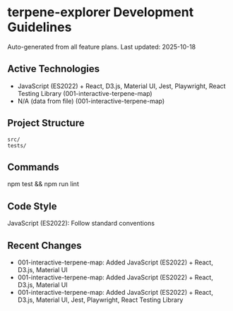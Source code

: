 # terpene-explorer Development Guidelines

Auto-generated from all feature plans. Last updated: 2025-10-18

## Active Technologies

- JavaScript (ES2022) + React, D3.js, Material UI, Jest, Playwright, React Testing Library (001-interactive-terpene-map)
- N/A (data from file) (001-interactive-terpene-map)

## Project Structure

```
src/
tests/
```

## Commands

npm test && npm run lint

## Code Style

JavaScript (ES2022): Follow standard conventions

## Recent Changes

- 001-interactive-terpene-map: Added JavaScript (ES2022) + React, D3.js, Material UI
- 001-interactive-terpene-map: Added JavaScript (ES2022) + React, D3.js, Material UI
- 001-interactive-terpene-map: Added JavaScript (ES2022) + React, D3.js, Material UI, Jest, Playwright, React Testing Library

<!-- MANUAL ADDITIONS START -->
<!-- MANUAL ADDITIONS END -->
